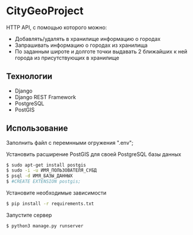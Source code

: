 # CityGeoProject
HTTP API, с помощью которого можно:

- Добавлять/удалять в хранилище информацию о городах
- Запрашивать информацию о городах из хранилища
- По заданным широте и долготе точки выдавать 2 ближайших к ней города из присутствующих в хранилище

## Технологии
- Django
- Django REST Framework
- PostgreSQL
- PostGIS

## Использование
Заполнить файл с перемнными огружения ".env";

Установить расширение PostGIS для своей PostgreSQL базы данных
```sh
$ sudo apt-get install postgis
$ sudo -i -u ИМЯ_ПОЛЬЗОВАТЕЛЯ_СУБД
$ psql -d ИМЯ_БАЗЫ_ДАННЫХ
$ #CREATE EXTENSION postgis;
```
Установите необходимые зависимости
```sh
$ pip install -r requirements.txt
```
Запустите сервер
```sh
$ python3 manage.py runserver
```
